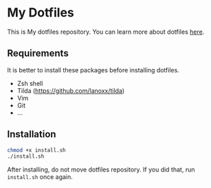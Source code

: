 My Dotfiles
===========

This is My dotfiles repository. You can learn more about dotfiles [here](https://dotfiles.github.io/).

Requirements
------------

It is better to install these packages before installing dotfiles.

* Zsh shell
* Tilda (https://github.com/lanoxx/tilda)
* Vim
* Git
* ...


Installation
------------

```sh
chmod +x install.sh
./install.sh
```

After installing, do not move dotfiles repository. If you did that, run `install.sh` once again.
